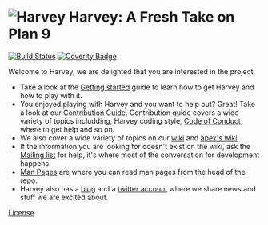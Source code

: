 ![Harvey](https://harvey-os.org/img/harvey-os-logo.png)
Harvey: A Fresh Take on Plan 9
=====
[![Build Status](https://travis-ci.org/Harvey-OS/harvey.svg?branch=master)](https://travis-ci.org/Harvey-OS/harvey)
[![Coverity Badge](https://scan.coverity.com/projects/5328/badge.svg)](https://scan.coverity.com/projects/5328)

Welcome to Harvey, we are delighted that you are interested in the project.

- Take a look at the [Getting started](https://github.com/Harvey-OS/harvey/wiki/Getting-Started) guide to learn how to get Harvey and how to play with it.
- You enjoyed playing with Harvey and you want to help out? Great! Take a look at our [Contribution Guide](https://github.com/Harvey-OS/harvey/blob/master/CONTRIBUTING.md). Contribution guide covers a wide variety of topics includding, Harvey coding style, [Code of Conduct](https://github.com/Harvey-OS/harvey/wiki/Code-of-Conduct), where to get help and so on.
- We also cover a wide variety of topics on our [wiki](https://github.com/Harvey-OS/harvey/wiki) and [apex's wiki](https://github.com/Harvey-OS/apex/wiki).
- If the information you are looking for doesn't exist on the wiki, ask the [Mailing list](https://groups.google.com/forum/#!forum/harvey) for help, it's where most of the conversation for development happens.
- [Man Pages](https://sevki.io/harvey/sys/man/1/0intro) are where you can read man pages from the head of the repo.
- Harvey also has a [blog](https://blog.harvey-os.org) and a [twitter account](https://twitter.com/harvey_os) where we share news and stuff we are excited about.


[License](https://github.com/Harvey-OS/harvey/blob/master/LICENSE.gpl)
